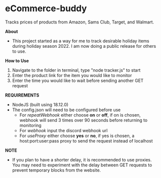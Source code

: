 # eCommerce-buddy
Tracks prices of products from Amazon, Sams Club, Target, and Walmart.

**About**
- This project started as a way for me to track desirable holiday items during holiday season 2022. I am now doing a public release for others to use. 

**How to Use**
1. Navigate to the folder in terminal, type "node tracker.js" to start
2. Enter the product link for the item you would like to monitor
3. Enter the time you would like to wait before sending another GET request


**REQUIREMENTS** 
- NodeJS (built using 18.12.0)
- The config.json will need to be configured before use
    - For *repeatWebhook* either choose **on** or **off**, if on is chosen, webhook will send 3 times over 90 seconds before returning to monitoring
    - For *webhook* input the discord webhook url  
    - For *useProxy* either choose **yes** or **no**, if yes is chosen, a host:port:user:pass proxy to send the request instead of localhost

**NOTE**
- If you plan to have a shorter delay, it is recommended to use proxies. You may need to experiment with the delay between GET requests to prevent temporary blocks from the website.
